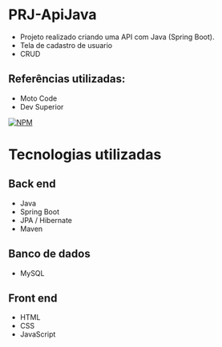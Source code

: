 # PRJ-ApiJava
- Projeto realizado criando uma API com Java (Spring Boot).
- Tela de cadastro de usuario 
- CRUD


## Referências utilizadas:
- Moto Code
- Dev Superior

[![NPM](https://img.shields.io/npm/l/react)](https://github.com/FelipeFelixhub/projeto-api/blob/main/license) 

# Tecnologias utilizadas
## Back end
- Java
- Spring Boot
- JPA / Hibernate
- Maven

## Banco de dados
- MySQL

## Front end
- HTML
- CSS
- JavaScript  





